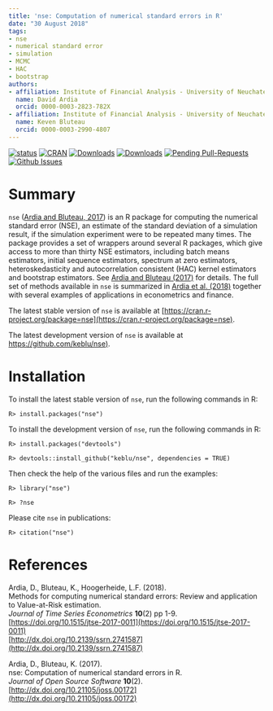```yaml
---
title: 'nse: Computation of numerical standard errors in R'
date: "30 August 2018"
tags:
- nse
- numerical standard error
- simulation
- MCMC
- HAC
- bootstrap
authors:
- affiliation: Institute of Financial Analysis - University of Neuchatel
  name: David Ardia
  orcid: 0000-0003-2823-782X
- affiliation: Institute of Financial Analysis - University of Neuchatel
  name: Keven Bluteau
  orcid: 0000-0003-2990-4807
---
```


[![status](http://joss.theoj.org/papers/9ad602c309d8cbd10ecdc546fdb25462/status.svg)](http://joss.theoj.org/papers/9ad602c309d8cbd10ecdc546fdb25462)
[![CRAN](http://www.r-pkg.org/badges/version/nse)](https://cran.r-project.org/package=nse) 
[![Downloads](http://cranlogs.r-pkg.org/badges/nse?color=brightgreen)](http://www.r-pkg.org/pkg/nse)
[![Downloads](http://cranlogs.r-pkg.org/badges/grand-total/nse?color=brightgreen)](http://www.r-pkg.org/pkg/nse)
[![Pending Pull-Requests](http://githubbadges.herokuapp.com/keblu/nse/pulls.svg?style=flat)](https://github.com/keblu/nse/pulls)
[![Github Issues](http://githubbadges.herokuapp.com/keblu/nse/issues.svg)](https://github.com/keblu/nse/issues)

# Summary
`nse` ([Ardia and Bluteau, 2017](http://dx.doi.org/10.21105/joss.00172)) is an R package for computing the numerical standard error (NSE), an estimate 
of the standard deviation of a simulation result, if the simulation experiment were to be repeated 
many times. The package provides a set of wrappers around several R packages, which give access to 
more than thirty NSE estimators, including batch means estimators, initial sequence 
estimators, spectrum at zero estimators, heteroskedasticity and autocorrelation 
consistent (HAC) kernel estimators and bootstrap estimators. See [Ardia and Bluteau (2017)](http://dx.doi.org/10.21105/joss.00172) for details. The full set of methods available in `nse` is summarized in [Ardia et al. (2018)](https://doi.org/10.1515/jtse-2017-0011) together with several examples of applications in econometrics and finance.

The latest stable version of `nse` is available at [https://cran.r-project.org/package=nse](https://cran.r-project.org/package=nse).

The latest development version of `nse` is available at [https://github.com/keblu/nse)](https://github.com/keblu/nse).

# Installation
To install the latest stable version of `nse`, run the following commands in R:

    R> install.packages("nse")

To install the development version of `nse`, run the following commands in R:

    R> install.packages("devtools")

    R> devtools::install_github("keblu/nse", dependencies = TRUE)

Then check the help of the various files and run the examples:

    R> library("nse")

    R> ?nse
    
Please cite `nse` in publications:

    R> citation("nse")
    
    
# References
Ardia, D., Bluteau, K., Hoogerheide, L.F. (2018).      
Methods for computing numerical standard errors: Review and application to Value-at-Risk estimation.        
_Journal of Time Series Econometrics_ **10**(2) pp 1-9.    
[https://doi.org/10.1515/jtse-2017-0011](https://doi.org/10.1515/jtse-2017-0011)      
[http://dx.doi.org/10.2139/ssrn.2741587](http://dx.doi.org/10.2139/ssrn.2741587)

Ardia, D., Bluteau, K. (2017).      
nse: Computation of numerical standard errors in R.       
_Journal of Open Source Software_ **10**(2).      
[http://dx.doi.org/10.21105/joss.00172](http://dx.doi.org/10.21105/joss.00172)  

